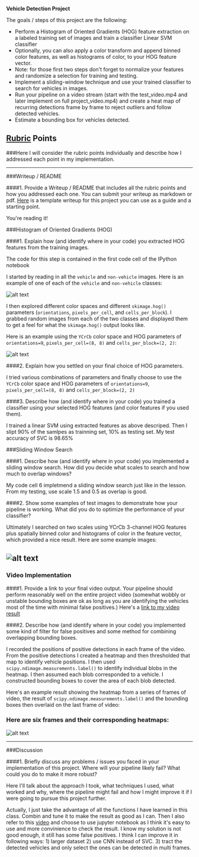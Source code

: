 **Vehicle Detection Project**

The goals / steps of this project are the following:

* Perform a Histogram of Oriented Gradients (HOG) feature extraction on a labeled training set of images and train a classifier Linear SVM classifier
* Optionally, you can also apply a color transform and append binned color features, as well as histograms of color, to your HOG feature vector.
* Note: for those first two steps don't forget to normalize your features and randomize a selection for training and testing.
* Implement a sliding-window technique and use your trained classifier to search for vehicles in images.
* Run your pipeline on a video stream (start with the test_video.mp4 and later implement on full project_video.mp4) and create a heat map of recurring detections frame by frame to reject outliers and follow detected vehicles.
* Estimate a bounding box for vehicles detected.

[//]: # (Image References)
[image1]: ./output_images/car_notcar.png
[image2]: ./output_images/car_hog.png
[image3]: ./examples/sliding_windows.jpg
[image4]: ./output_images/draw_boxes.png
[image5]: ./output_images/car_heatmap.png
[image6]: ./examples/labels_map.png
[image7]: ./examples/output_bboxes.png
[video1]: ./project_video.mp4

## [Rubric](https://review.udacity.com/#!/rubrics/513/view) Points
###Here I will consider the rubric points individually and describe how I addressed each point in my implementation.

---
###Writeup / README

####1. Provide a Writeup / README that includes all the rubric points and how you addressed each one.  You can submit your writeup as markdown or pdf.  [Here](https://github.com/udacity/CarND-Vehicle-Detection/blob/master/writeup_template.md) is a template writeup for this project you can use as a guide and a starting point.

You're reading it!

###Histogram of Oriented Gradients (HOG)

####1. Explain how (and identify where in your code) you extracted HOG features from the training images.

The code for this step is contained in the first code cell of the IPython notebook

I started by reading in all the `vehicle` and `non-vehicle` images.  Here is an example of one of each of the `vehicle` and `non-vehicle` classes:

![alt text][image1]

I then explored different color spaces and different `skimage.hog()` parameters (`orientations`, `pixels_per_cell`, and `cells_per_block`).  I grabbed random images from each of the two classes and displayed them to get a feel for what the `skimage.hog()` output looks like.

Here is an example using the `YCrCb` color space and HOG parameters of `orientations=9`, `pixels_per_cell=(8, 8)` and `cells_per_block=(2, 2)`:


![alt text][image2]

####2. Explain how you settled on your final choice of HOG parameters.

I tried various combinations of parameters and finally choose to use the `YCrCb` color space and HOG parameters of `orientations=9`, `pixels_per_cell=(8, 8)` and `cells_per_block=(2, 2)`

####3. Describe how (and identify where in your code) you trained a classifier using your selected HOG features (and color features if you used them).

I trained a linear SVM using extracted features as above descriped. Then I slipt 90% of the samlpes as trainning set, 10% as testing set. My test accuracy of SVC is 98.65%

###Sliding Window Search

####1. Describe how (and identify where in your code) you implemented a sliding window search.  How did you decide what scales to search and how much to overlap windows?

My code cell 6 impletmend a sliding window search just like in the lesson. From my testing, use scale 1.5 and 0.5 as overlap is good.

####2. Show some examples of test images to demonstrate how your pipeline is working.  What did you do to optimize the performance of your classifier?

Ultimately I searched on two scales using YCrCb 3-channel HOG features plus spatially binned color and histograms of color in the feature vector, which provided a nice result.  Here are some example images:

![alt text][image4]
---

### Video Implementation

####1. Provide a link to your final video output.  Your pipeline should perform reasonably well on the entire project video (somewhat wobbly or unstable bounding boxes are ok as long as you are identifying the vehicles most of the time with minimal false positives.)
Here's a [link to my video result](./output.mp4)


####2. Describe how (and identify where in your code) you implemented some kind of filter for false positives and some method for combining overlapping bounding boxes.

I recorded the positions of positive detections in each frame of the video.  From the positive detections I created a heatmap and then thresholded that map to identify vehicle positions.  I then used `scipy.ndimage.measurements.label()` to identify individual blobs in the heatmap.  I then assumed each blob corresponded to a vehicle.  I constructed bounding boxes to cover the area of each blob detected.

Here's an example result showing the heatmap from a series of frames of video, the result of `scipy.ndimage.measurements.label()` and the bounding boxes then overlaid on the last frame of video:

### Here are six frames and their corresponding heatmaps:

![alt text][image5]



---

###Discussion

####1. Briefly discuss any problems / issues you faced in your implementation of this project.  Where will your pipeline likely fail?  What could you do to make it more robust?

Here I'll talk about the approach I took, what techniques I used, what worked and why, where the pipeline might fail and how I might improve it if I were going to pursue this project further.

Actually, I just take the advantage of all the functions I have learned in this class. Combin and tune it to make the result as good as I can. Then I also refer to this [video](https://www.youtube.com/watch?v=P2zwrTM8ueA&feature=youtu.be&utm_medium=email&utm_campaign=2017-02-09_carnd_february_digest&utm_source=blueshift&utm_content=2017-02-09_carnd_monthlydigest&bsft_eid=692c214a-da20-4af0-a55a-5b590711f4ef&bsft_clkid=e73d5a13-ebce-4132-86ed-9c370e7df997&bsft_uid=85707f78-32e9-4dbb-9276-e4750220bcf9&bsft_mid=df9b180e-bf9b-4719-b691-112559ffeef7) and choose to use jupyter notebook as I think it's easy to use and more convinience to check the result. I know my solution is not good enough, it still has some false positives. I think I can improve it in following ways: 1) larger dataset 2) use CNN instead of SVC. 3) tract the detected vehicles and only select the ones can be detected in multi frames.
